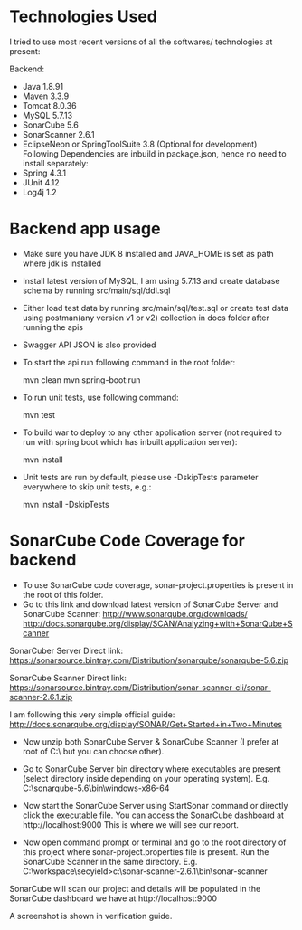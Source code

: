 # Technologies Used
I tried to use most recent versions of all the softwares/ technologies at present:

Backend:
- Java 1.8.91
- Maven 3.3.9
- Tomcat 8.0.36
- MySQL 5.7.13
- SonarCube 5.6
- SonarScanner 2.6.1
- EclipseNeon or SpringToolSuite 3.8 (Optional for development)
Following Dependencies are inbuild in package.json, hence no need to install separately:
- Spring 4.3.1
- JUnit 4.12
- Log4j 1.2

# Backend app usage

- Make sure you have JDK 8 installed and JAVA_HOME is set as path where jdk is installed
- Install latest version of MySQL, I am using 5.7.13 and create database schema by running src/main/sql/ddl.sql
-	Either load test data by running src/main/sql/test.sql or create test data using postman(any version v1 or v2) collection in docs folder after running the apis
- Swagger API JSON is also provided
- To start the api run following command in the root folder:
	
	mvn clean
	mvn spring-boot:run
	
- To run unit tests, use following command:

	mvn test
	
-	To build war to deploy to any other application server (not required to run with spring boot which has inbuilt application server):

	mvn install

- Unit tests are run by default, please use -DskipTests parameter everywhere to skip unit tests, e.g.:

	mvn install -DskipTests

# SonarCube Code Coverage for backend

- To use SonarCube code coverage, sonar-project.properties is present in the root of this folder.
- Go to this link and download latest version of SonarCube Server and SonarCube Scanner:
http://www.sonarqube.org/downloads/
http://docs.sonarqube.org/display/SCAN/Analyzing+with+SonarQube+Scanner

SonarCuber Server Direct link:
https://sonarsource.bintray.com/Distribution/sonarqube/sonarqube-5.6.zip

SonarCube Scanner Direct link:
https://sonarsource.bintray.com/Distribution/sonar-scanner-cli/sonar-scanner-2.6.1.zip

I am following this very simple official guide:
http://docs.sonarqube.org/display/SONAR/Get+Started+in+Two+Minutes

- Now unzip both SonarCube Server & SonarCube Scanner (I prefer at root of C:\ but you can choose other).

- Go to SonarCube Server bin directory where executables are present (select directory inside depending on your operating system).
E.g. C:\sonarqube-5.6\bin\windows-x86-64

- Now start the SonarCube Server using StartSonar command or directly click the executable file. You can access the SonarCube dashboard at http://localhost:9000
This is where we will see our report.

- Now open command prompt or terminal and go to the root directory of this project where sonar-project.properties file is present. Run the SonarCube Scanner in the same directory.
E.g. C:\workspace\secyield>c:\sonar-scanner-2.6.1\bin\sonar-scanner

SonarCube will scan our project and details will be populated in the SonarCube dashboard we have at http://localhost:9000

A screenshot is shown in verification guide.